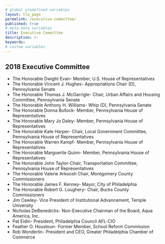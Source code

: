 ```yaml
---
# global predefined variables
layout: tla_page
permalink: /executive-committee/
published: true
# meta-data variables
title: Executive Committee
description: >-
keywords:
# custom variables
---
```

## 2018 Executive Committee
- The Honorable Dwight Evan- Member, U.S. House of Representatives
- The Honorable Vincent J. Hughes- Appropriations Chair (D), Pennsylvania Senate
- The Honorable Thomas J. McGarrigle- Chair, Urban Affairs and Housing Committee, Pennsylvania Senate
- The Honorable Anthony H. Williams- 	Whip (D), Pennsylvania Senate
- The Honorable Donna Bullock-	Member, Pennsylvania House of Representatives
- The Honorable Mary Jo Daley- Member, Pennsylvania House of Representatives
- The Honorable Kate Harper- Chair, Local Government Committee, Pennsylvania House of Representatives
- The Honorable Warren Kampf- Member, Pennsylvania House of Representatives
- The Honorable Marguerite Quinn- Member, Pennsylvania House of Representatives
- The Honorable John Taylor-Chair, Transportation Committee, Pennsylvania House of Representatives
- The Honorable Valerie Arkoosh	Chair, Montgomery County Commissioners
- The Honorable James F. Kenney- Mayor, City of Philadelphia
- The Honorable Robert G. Loughery- Chair, Bucks County Commissioners
- Jim Cawley- Vice President of Institutional Advancement, Temple University
- Nicholas DeBenedictis- Non-Executive Chairman of the Board, Aqua America, Inc.
- Pat Eidin- President, Philadelphia Council AFL-CIO
- Feather O. Houstoun- Former Member, School Reform Commission
- Rob Wonderlin- President and CEO, Greater Philadelphia Chamber of Commerce

